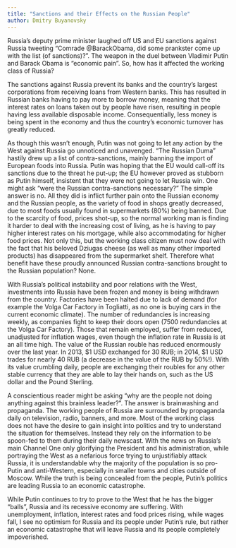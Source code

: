 ```yaml
---
title: "Sanctions and their Effects on the Russian People"
author: Dmitry Buyanovsky
---
```


Russia’s deputy prime minister laughed off US and EU sanctions against Russia tweeting “Comrade @BarackObama, did some prankster come up with the list (of sanctions)?”. The weapon in the duel between Vladimir Putin and Barack Obama is “economic pain”. So, how has it affected the working class of Russia?

The sanctions against Russia prevent its banks and the country’s largest corporations from receiving loans from Western banks. This has resulted in Russian banks having to pay more to borrow money, meaning that the interest rates on loans taken out by people have risen, resulting in people having less available disposable income. Consequentially, less money is being spent in the economy and thus the country’s economic turnover has greatly reduced.

As though this wasn’t enough, Putin was not going to let any action by the West against Russia go unnoticed and unavenged. “The Russian Duma” hastily drew up a list of contra-sanctions, mainly banning the import of European foods into Russia. Putin was hoping that the EU would call-off its sanctions due to the threat he put-up; the EU however proved as stubborn as Putin himself, insistent that they were not going to let Russia win. One might ask “were the Russian contra-sanctions necessary?” The simple answer is no. All they did is inflict further pain onto the Russian economy and the Russian people, as the variety of food in shops greatly decreased, due to most foods usually found in supermarkets (80%) being banned. Due to the scarcity of food, prices shot-up, so the normal working man is finding it harder to deal with the increasing cost of living, as he is having to pay higher interest rates on his mortgage, while also accommodating for higher food prices. Not only this, but the working class citizen must now deal with the fact that his beloved Dziugas cheese (as well as many other imported products) has disappeared from the supermarket shelf. Therefore what benefit have these proudly announced Russian contra-sanctions brought to the Russian population? None.

With Russia’s political instability and poor relations with the West, investments into Russia have been frozen and money is being withdrawn from the country. Factories have been halted due to lack of demand (for example the Volga Car Factory in Togliatti, as no one is buying cars in the current economic climate). The number of redundancies is increasing weekly, as companies fight to keep their doors open (7500 redundancies at the Volga Car Factory). Those that remain employed, suffer from reduced, unadjusted for inflation wages, even though the inflation rate in Russia is at an all time high. The value of the Russian rouble has reduced enormously over the last year. In 2013, $1 USD exchanged for 30 RUB; in 2014, $1 USD trades for nearly 40 RUB (a decrease in the value of the RUB by 50%!). With its value crumbling daily, people are exchanging their roubles for any other stable currency that they are able to lay their hands on, such as the US dollar and the Pound Sterling.

A conscientious reader might be asking “why are the people not doing anything against this brainless leader?”. The answer is brainwashing and propaganda. The working people of Russia are surrounded by propaganda daily on television, radio, banners, and more. Most of the working class does not have the desire to gain insight into politics and try to understand the situation for themselves. Instead they rely on the information to be spoon-fed to them during their daily newscast. With the news on Russia’s main Channel One only glorifying the President and his administration, while portraying the West as a nefarious force trying to unjustifiably attack Russia, it is understandable why the majority of the population is so pro-Putin and anti-Western, especially in smaller towns and cities outside of Moscow. While the truth is being concealed from the people, Putin’s politics are leading Russia to an economic catastrophe.

While Putin continues to try to prove to the West that he has the bigger “balls”, Russia and its recessive economy are suffering. With unemployment, inflation, interest rates and food prices rising, while wages fall, I see no optimism for Russia and its people under Putin’s rule, but rather an economic catastrophe that will leave Russia and its people completely impoverished.
